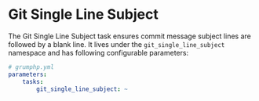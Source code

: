 # Git Single Line Subject

The Git Single Line Subject task ensures commit message subject lines are followed by a blank line.
It lives under the `git_single_line_subject` namespace and has following configurable parameters:

```yaml
# grumphp.yml
parameters:
    tasks:
        git_single_line_subject: ~
```
